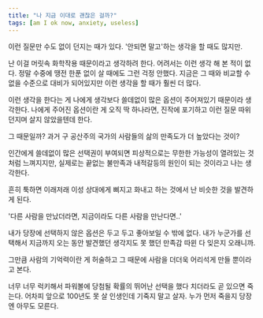 ```yaml
---
title: "나 지금 이대로 괜찮은 걸까?"
tags: [am I ok now, anxiety, useless]
---
```


이런 질문만 수도 없이 던지는 때가 있다. '안되면 말고'하는 생각을 할 때도 많지만.

난 이걸 머릿속 화학작용 때문이라고 생각하려 한다. 어려서는 이런 생각 해 본 적이 없다. 정말 수중에 땡전 한푼 없이 살 때에도 그런 걱정 안했다. 지금은 그 때와 비교할 수 없을 수준으로 대비가 되어있지만 이런 생각을 할 때가 훨씬 더 많다.

이런 생각을 한다는 게 나에게 생각보다 쓸데없이 많은 옵션이 주어져있기 때문이라 생각한다. 나에게 주어진 옵션이란 게 오직 딱 하나라면, 진작에 포기하고 이런 질문 따위 던지며 살지 않았을텐데 한다.

그 때문일까? 과거 구 공산주의 국가의 사람들의 삶의 만족도가 더 높았다는 것이?

인간에게 쓸데없이 많은 선택권이 부여되면 피상적으로는 무한한 가능성이 열려있는 것처럼 느껴지지만, 실제로는 끝없는 불만족과 내적갈등의 원인이 되는 것이라고 나는 생각한다.

흔히 툭하면 이래저래 이성 상대에게 삐지고 화내고 하는 것에서 난 비슷한 것을 발견하게 된다. 

'다른 사람을 만났더라면, 지금이라도 다른 사람을 만난다면..'

내가 당장에 선택하지 않은 옵션은 두고 두고 좋아보일 수 밖에 없다. 내가 누군가를 선택해서 지금까지 오는 동안 발견했던 생각지도 못 했던 만족감 따윈 다 잊은지 오래니까.

그만큼 사람의 기억력이란 게 허술하고 그 때문에 사람을 더더욱 어리석게 만들 뿐이라고 본다. 

너무 너무 럭키해서 파워볼에 당첨될 확률의 뛰어난 선택을 했다 치더라도 곧 있으면 죽는다. 어차피 앞으로 100년도 못 살 인생인데 기죽지 말고 살자. 누가 먼저 죽을지 당장엔 아무도 모른다. 